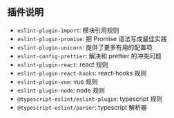 ## 插件说明

- `eslint-plugin-import`: 模块引用规则
- `eslint-plugin-promise`: 把 Promise 语法写成最佳实践
- `eslint-plugin-unicorn`: 提供了更多有用的配置项
- `eslint-config-prettier`: 解决和 prettier 的冲突问题
- `eslint-plugin-react`: react 规则
- `eslint-plugin-react-hooks`: react-hooks 规则
- `eslint-plugin-vue`: vue 规则
- `eslint-plugin-node`: node 规则
- `@typescript-eslint/eslint-plugin`: typescript 规则
- `@typescript-eslint/parser`: typescript 解析器
